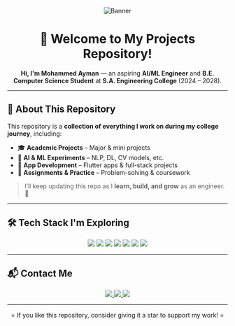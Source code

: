 <!-- Banner Section -->
<p align="center">
  <img src="https://img.shields.io/badge/Mohammed%20Ayman-AI%20%7C%20ML%20Engineer-blue?style=for-the-badge&logo=github" alt="Banner" />
</p>

<h1 align="center">👋 Welcome to My Projects Repository!</h1>

<p align="center">
  <b>Hi, I'm Mohammed Ayman</b> — an aspiring <b>AI/ML Engineer</b> and 
  <b>B.E. Computer Science Student</b> at 
  <b>S.A. Engineering College</b> (2024 – 2028).
</p>

---

## 🚀 About This Repository
This repository is a **collection of everything I work on during my college journey**, including:

- 🎓 **Academic Projects** – Major & mini projects  
- 🤖 **AI & ML Experiments** – NLP, DL, CV models, etc.  
- 📱 **App Development** – Flutter apps & full-stack projects  
- 📝 **Assignments & Practice** – Problem-solving & coursework  

> I’ll keep updating this repo as I **learn, build, and grow** as an engineer. 🚀

---

## 🛠️ Tech Stack I'm Exploring
<p align="center">
  <img src="https://img.shields.io/badge/Python-3670A0?style=for-the-badge&logo=python&logoColor=ffdd54"/>
  <img src="https://img.shields.io/badge/Java-ED8B00?style=for-the-badge&logo=java&logoColor=white"/>
  <img src="https://img.shields.io/badge/TensorFlow-FF6F00?style=for-the-badge&logo=tensorflow&logoColor=white"/>
  <img src="https://img.shields.io/badge/Flutter-02569B?style=for-the-badge&logo=flutter&logoColor=white"/>
  <img src="https://img.shields.io/badge/Firebase-FFCA28?style=for-the-badge&logo=firebase&logoColor=black"/>
  <img src="https://img.shields.io/badge/ScikitLearn-F7931E?style=for-the-badge&logo=scikitlearn&logoColor=white"/>
  <img src="https://img.shields.io/badge/MongoDB-4EA94B?style=for-the-badge&logo=mongodb&logoColor=white"/>
</p>

---

## 📬 Contact Me
<p align="center">
  <a href="mailto:mayman2229@gmail.com">
    <img src="https://img.shields.io/badge/Email-D14836?style=for-the-badge&logo=gmail&logoColor=white" />
  </a>
  <a href="https://www.linkedin.com" target="_blank">
    <img src="https://img.shields.io/badge/LinkedIn-0077B5?style=for-the-badge&logo=linkedin&logoColor=white" />
  </a>
  <a href="https://github.com" target="_blank">
    <img src="https://img.shields.io/badge/GitHub-181717?style=for-the-badge&logo=github&logoColor=white" />
  </a>
</p>

---

<p align="center">⭐ If you like this repository, consider giving it a star to support my work! ⭐</p>
